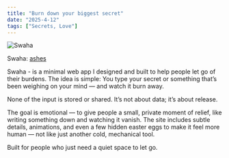 ```yaml
---
title: "Burn down your biggest secret"
date: "2025-4-12"
tags: ["Secrets, Love"]
---
```

![Swaha](../images/1.png)

Swaha: [ashes](https://secret.ashes.cloud/)

Swaha - is a minimal web app I designed and built to help people let go of their burdens. The idea is simple:
You type your secret or something that’s been weighing on your mind — and watch it burn away.

None of the input is stored or shared. It’s not about data; it’s about release.

The goal is emotional — to give people a small, private moment of relief, like writing something down and watching it vanish. The site includes subtle details, animations, and even a few hidden easter eggs to make it feel more human — not like just another cold, mechanical tool.

Built for people who just need a quiet space to let go.
